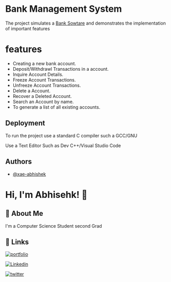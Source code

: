 
# Bank Management System  

The project simulates a [Bank Sowtare](https://en.wikipedia.org/wiki/Banking_software) and demonstrates the implementation of important features 

# features 

- Creating a new bank account.
- Deposit/Withdrawl Transactions in a account.
- Inquire Account Details.
- Freeze Account Transactions.
- Unfreeze Account Transactions.
- Delete a Account.
- Recover a Deleted Account.
- Search an Account by name.
- To generate a list of all existing accounts.


## Deployment

To run the project use a standard C compiler such a GCC/GNU

Use a Text Editor Such as Dev C++/Visual Studio Code


## Authors

- [@xae-abhishek](https://github.com/Xae-Abhishek)






# Hi, I'm Abhisehk! 👋


## 🚀 About Me
I'm a Computer Science Student second Grad


## 🔗 Links
[![portfolio](https://img.shields.io/badge/my_portfolio-000?style=for-the-badge&logo=ko-fi&logoColor=white)](https://github.com/Xae-Abhishek?tab=repositories)

[![Linkedin](https://img.shields.io/badge/linkedin-0A66C2?style=for-the-badge&logo=linkedin&logoColor=white)](https://www.linkedin.com/in/xaeabhishek/)

[![twitter](https://img.shields.io/badge/twitter-1DA1F2?style=for-the-badge&logo=twitter&logoColor=white)](https://twitter.com/xaeabhishek)


